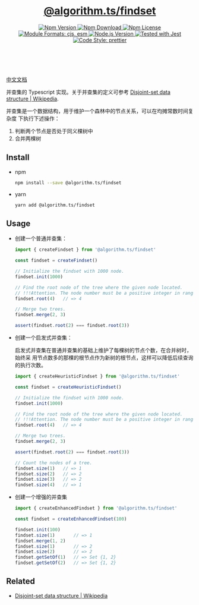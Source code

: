 <header>
  <h1 align="center">
    <a href="https://github.com/guanghechen/algorithm.ts/tree/release-2.x.x/packages/findset#readme">@algorithm.ts/findset</a>
  </h1>
  <div align="center">
    <a href="https://www.npmjs.com/package/@algorithm.ts/findset">
      <img
        alt="Npm Version"
        src="https://img.shields.io/npm/v/@algorithm.ts/findset.svg"
      />
    </a>
    <a href="https://www.npmjs.com/package/@algorithm.ts/findset">
      <img
        alt="Npm Download"
        src="https://img.shields.io/npm/dm/@algorithm.ts/findset.svg"
      />
    </a>
    <a href="https://www.npmjs.com/package/@algorithm.ts/findset">
      <img
        alt="Npm License"
        src="https://img.shields.io/npm/l/@algorithm.ts/findset.svg"
      />
    </a>
    <a href="#install">
      <img
        alt="Module Formats: cjs, esm"
        src="https://img.shields.io/badge/module_formats-cjs%2C%20esm-green.svg"
      />
    </a>
    <a href="https://github.com/nodejs/node">
      <img
        alt="Node.js Version"
        src="https://img.shields.io/node/v/@algorithm.ts/findset"
      />
    </a>
    <a href="https://github.com/facebook/jest">
      <img
        alt="Tested with Jest"
        src="https://img.shields.io/badge/tested_with-jest-9c465e.svg"
      />
    </a>
    <a href="https://github.com/prettier/prettier">
      <img
        alt="Code Style: prettier"
        src="https://img.shields.io/badge/code_style-prettier-ff69b4.svg?style=flat-square"
      />
    </a>
  </div>
</header>
<br/>


[中文文档](./README-zh.md)

并查集的 Typescript 实现。关于并查集的定义可参考 [Disjoint-set data structure | Wikipedia][wiki-find-set].

并查集是一个数据结构，用于维护一个森林中的节点关系，可以在均摊常数时间复杂度
下执行下述操作：

1. 判断两个节点是否处于同义棵树中
2. 合并两棵树


## Install

* npm

  ```bash
  npm install --save @algorithm.ts/findset
  ```

* yarn

  ```bash
  yarn add @algorithm.ts/findset
  ```

## Usage

* 创建一个普通并查集：

  ```typescript
  import { createFindset } from '@algorithm.ts/findset'

  const findset = createFindset()

  // Initialize the findset with 1000 node.
  findset.init(1000)

  // Find the root node of the tree where the given node located.
  // !!!Attention. The node number must be a positive integer in range of [1, 1000]
  findset.root(4)   // => 4

  // Merge two trees.
  findset.merge(2, 3)

  assert(findset.root(2) === findset.root(3))
  ```

* 创建一个启发式并查集：

  启发式并查集在普通并查集的基础上维护了每棵树的节点个数，在合并树时，始终采
  用节点数多的那棵的根节点作为新树的根节点，这样可以降低后续查询的执行次数。


  ```typescript
  import { createHeuristicFindset } from '@algorithm.ts/findset'

  const findset = createHeuristicFindset()

  // Initialize the findset with 1000 node.
  findset.init(1000)

  // Find the root node of the tree where the given node located.
  // !!!Attention. The node number must be a positive integer in range of [1, 1000]
  findset.root(4)   // => 4

  // Merge two trees.
  findset.merge(2, 3)

  assert(findset.root(2) === findset.root(3))

  // Count the nodes of a tree.
  findset.size(1)   // => 1
  findset.size(2)   // => 2
  findset.size(3)   // => 2
  findset.size(4)   // => 1
  ```

* 创建一个增强的并查集

  ```typescript
  import { createEnhancedFindset } from '@algorithm.ts/findset'

  const findset = createEnhancedFindset(100)

  findset.init(100)
  findset.size(1)       // => 1
  findset.merge(1, 2)
  findset.size(1)       // => 2
  findset.size(2)       // => 2
  findset.getSetOf(1)   // => Set {1, 2}
  findset.getSetOf(2)   // => Set {1, 2}
  ```


## Related

* [Disjoint-set data structure | Wikipedia][wiki-find-set]


[homepage]: https://github.com/guanghechen/algorithm.ts/tree/release-2.x.x/packages/findset#readme
[wiki-find-set]: https://en.wikipedia.org/wiki/Disjoint-set_data_structure
